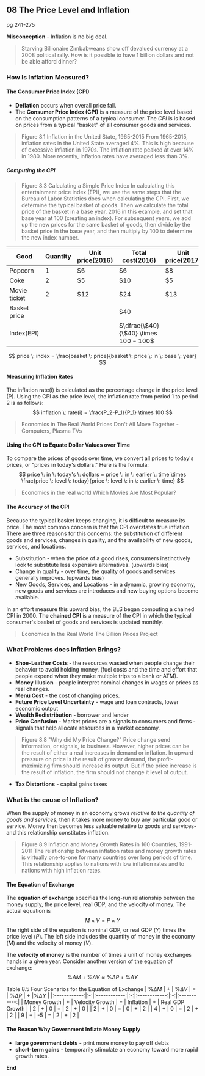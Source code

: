 ## 08 The Price Level and Inflation
pg 241-275

**Misconception** - Inflation is no big deal.

> Starving Billionaire
Zimbabweans show off devalued currency at a 2008 political rally. How is it possible to have 1 billion dollars and not be able afford dinner?

### How Is Inflation Measured?

#### The Consumer Price Index (CPI)
* **Deflation** occurs when overall price fall.
* The **Consumer Price Index (CPI)** is a measure of the price level based on the consumption patterns of a typical consumer. The *CPI* is  is based on prices from a typical "basket" of all consumer goods and services.

> Figure 8.1
Inflation in the United State, 1965-2015
From 1965-2015, inflation rates in the United State averaged 4%. This is high because of excessive inflation in 1970s. The inflation rate peaked at over 14% in 1980. More recently, inflation rates have averaged less than 3%.

##### Computing the CPI

> Figure 8.3
Calculating a Simple Price Index
In calculating this entertainment price index (EPI), we use the same steps that the Bureau of Labor Statistics does when calculating the CPI. First, we determine the typical basket of goods. Then we calculate the total price of the basket in a base year, 2016 in this example, and set that base year at 100 (creating an index). For subsequent years, we add up the new prices for the same basket of goods, then divide by the basket price in the base year, and then multiply by 100 to determine the new index number.

|Good|Quantity| Unit price(2016) |Total cost(2016)|Unit price(2017)|Total cost(2017) |
|---------|---|----|----|---|---|
| Popcorn | 1 | \$6| \$6|\$8|\$8|
| Coke    | 2 | \$5| \$10|\$5|\$10|
| Movie ticket | 2 | \$12| \$24|\$13|\$26|
|Basket price| | | \$40 | | \$ 44|
|Index(EPI)| | | $\dfrac{\$40}{\$40} \times 100 = 100$ | |$\dfrac{\$44}{\$40} \times 100 = 110$|

$$
price \: index = \frac{basket \: price}{basket \:  price \:  in \:  base \:  year}
$$

#### Measuring Inflation Rates
The inflation rate(i) is calculated as the percentage change in the price level (P). Using the CPI as the price level, the inflation rate from period 1 to period 2 is as follows:
$$
inflation \: rate(i) = \frac{P_2-P_1}{P_1} \times 100
$$

> Economics in The Real World
Prices Don't All Move Together - Computers, Plasma TVs

#### Using the CPI to Equate Dollar Values over Time
To compare the prices of goods over time, we convert all prices to today's prices, or "prices in today's dollars." Here is the formula:
$$
price \: in \: today's \: dollars  = price \: in \: earlier \: time \times \frac{price \: level \: today}{price \: level \: in \: earlier \: time}
$$

> Economics in the real world
Which Movies Are Most Popular?

#### The Accuracy of the CPI
Because the typical basket keeps changing, it is difficult to measure its price. The most common concern is that the CPI overstates true inflation. There are three reasons for this concerns: the substitution of different goods and services, changes in quality, and the availability of new goods, services, and locations.

+ Substitution - when the price of a good rises, consumers instinctively look to substitute less expensive alternatives. (upwards bias)
+ Change in quality - over time, the quality of goods and services generally improves. (upwards bias)
+ New Goods, Services, and Locations - in a dynamic, growing economy, new goods and services are introduces and new buying options become available.

In an effort measure this upward bias, the BLS began computing a chained CPI in 2000. The **chained CPI** is a measure of the CPI in which the typical consumer's basket of goods and services is updated monthly.

> Economics In the Real World
The Billion Prices Project

### What Problems does Inflation Brings?

+ **Shoe-Leather Costs** - the resources wasted when people change their behavior to avoid holding money. (fuel costs and the time and effort that people expend when they make multiple trips to a bank or ATM).
+ **Money Illusion** - people interpret nominal changes in wages or prices as real changes.
+ **Menu Cost** - the cost of changing prices.
+ **Future Price Level Uncertainty** - wage and loan contracts, lower economic output
+ **Wealth Redistribution** - borrower and lender
+ **Price Confusion** - Market prices are a signals to consumers and firms - signals that help allocate resources in a market economy.
> Figure 8.8
"Why did My Price Change?"
Price change send information, or signals, to business. However, higher prices can be the result of either a real increases in demand or inflation. In upward pressure on price is the result of greater demand, the profit-maximizing firm should increase its output. But if the price increase is the result of inflation, the firm should not change it level of output.

+ **Tax Distortions** - capital gains taxes

### What is the cause of Inflation?

When the supply of money in an economy grows *relative to the quantity of goods and services*, then it takes more money to buy any particular good or service. Money then becomes less valuable relative to goods and services-and this relationship constitutes inflation.

> Figure 8.9
Inflation and Money Growth Rates in 160 Countries, 1991-2011
The relationship between inflation rates and money growth rates is virtually one-to-one for many countries over long periods of time. This relationship applies to nations with low inflation rates and to nations with high inflation rates.

#### The Equation of Exchange
The **equation of exchange** specifies the long-run relationship between the money supply, the price level, real GDP, and the velocity of money. The actual equation is
$$
M \times V = P \times Y
$$
The right side of the equation is nominal GDP, or real GDP ($Y$) times the price level ($P$). The left side includes the quantity of money in the economy ($M$) and the velocity of money ($V$).

The **velocity of money** is the number of times a unit of money exchanges hands in a given year.
Consider another version of the equation of exchange:
$$
\%\Delta M + \%\Delta V \approx \%\Delta P+ \%\Delta Y
$$

Table 8.5
Four Scenarios for the Equation of Exchange
| $\%\Delta M$ | + | $\%\Delta V$ | = | $\%\Delta P$ | + |$\%\Delta Y$ |
|:------------:|:-:|:------------:|:-:|:------------:|:-:|:-----------:|
| Money Growth | + | Velocity Growth | = | Inflation | + | Real GDP Growth |
| 2 | + | 0 | = | 2 | + | 0 |
| 2 | + | 0 | = | 0 | + | 2 |
| 4 | + | 0 | = | 2 | + | 2 |
| 9 | + | -5 | = | 2 | + | 2 |

#### The Reason Why Government Inflate Money Supply
+ **large government debts** - print more money to pay off debts
+ **short-term gains** - temporarily stimulate an economy toward more rapid growth rates.

**End**
